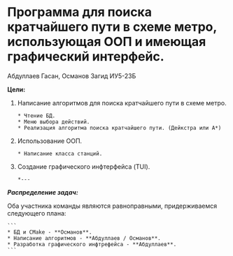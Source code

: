 # Программа для поиска кратчайшего пути в схеме метро, использующая ООП и имеющая графический интерфейс.
Абдуллаев Гасан, Османов Загид ИУ5-23Б

**Цели:**
1. Написание алгоритмов для поиска кратчайшего пути в схеме метро.
    ```
  	* Чтение БД. 
    * Меню выбора действий. 
    * Реализация алгоритма поиска кратчайшего пути. (Дейкстра или А*)
    ```

2. Использование ООП.
    ```
    * Написание класса станций.
    ```
3. Создание графического инфтерфейса (TUI).
    ```
    *---
    ```

***Распределение задач:***

Оба участника команды являются равноправными, придерживаемся следующего плана:

    ```
    * БД и CMake - **Османов**.
    * Написание алгоритмов - **Абдуллаев / Османов**.
    * Разработка графического инфтрефейса - **Абдуллаев**.
    ```

